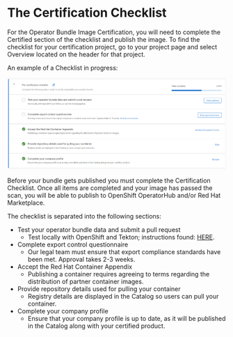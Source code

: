 # The Certification Checklist

For the Operator Bundle Image Certification, you will need to complete the Certified section of the checklist and publish the image. To find the checklist for your certification project, go to your project page and select Overview located on the header for that project.

An example of a Checklist in progress:

![](../../.gitbook/assets/checklist.png)

Before your bundle gets published you must complete the Certification Checklist. Once all items are completed and your image has passed the scan, you will be able to publish to OpenShift OperatorHub and/or Red Hat Marketplace.

The checklist is separated into the following sections:

* Test your operator bundle data and submit a pull request
  * Test locally with OpenShift and Tekton; instructions found: [HERE](https://github.com/redhat-openshift-ecosystem/certification-releases/blob/main/4.9/ga/ci-pipeline.md#operator-certification-ci-pipelineinstructions).&#x20;
* Complete export control questionnaire
  * Our legal team must ensure that export compliance standards have been met. Approval takes 2-3 weeks.
* Accept the Red Hat Container Appendix
  * Publishing a container requires agreeing to terms regarding the distribution of partner container images.
* Provide repository details used for pulling your container
  * Registry details are displayed in the Catalog so users can pull your container.
* Complete your company profile
  * Ensure that your company profile is up to date, as it will be published in the Catalog along with your certified product.
